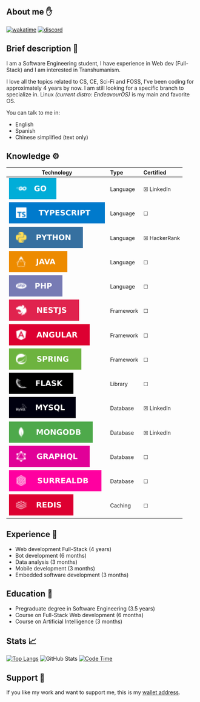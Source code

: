 ## About me ✋
[![wakatime](https://wakatime.com/badge/user/4a1c6e73-2d5a-4f23-ba8a-7a48312a07c7.svg)](https://wakatime.com/@4a1c6e73-2d5a-4f23-ba8a-7a48312a07c7)
[![discord](https://img.shields.io/badge/discord-online-brightgreen.svg)](https://discord.gg/kstQ9Jrwn5)
<!-- [![element](https://img.shields.io/badge/element-online-brightgreen)](https://app.element.io) -->


## Brief description 👤
I am a Software Engineering student, I have experience in Web dev (Full-Stack) and I am interested in Transhumanism.

I love all the topics related to CS, CE, Sci-Fi and FOSS, I've been coding for approximately 4 years by now. I am still looking for a specific branch to specialize in. Linux _(current distro: EndeavourOS)_ is my main and favorite OS.

You can talk to me in:
- English
- Spanish
- Chinese simplified (text only)


## Knowledge ⚙️
|          Technology          |      Type      |      Certified     |
|------------------------------|:---------------|:-------------------|
|![](assets/go.svg)            |Language        |&#9746;     LinkedIn|
|![](assets/typescript.svg)    |Language        |&#9744;             |
|![](assets/python.svg)        |Language        |&#9746;   HackerRank|
|![](assets/java.svg)          |Language        |&#9744;             |
|![](assets/php.svg)           |Language        |&#9744;             |
|![](assets/nestjs.svg)        |Framework       |&#9744;             |
|![](assets/angular.svg)       |Framework       |&#9744;             |
|![](assets/spring.svg)        |Framework       |&#9744;             |
|![](assets/flask.svg)         |Library         |&#9744;             |
|![](assets/mysql.svg)         |Database        |&#9746;     LinkedIn|
|![](assets/mongodb.svg)       |Database        |&#9746;     LinkedIn|
|![](assets/graphql.svg)       |Database        |&#9744;             |
|![](assets/surrealdb.svg)     |Database        |&#9744;             |
|![](assets/redis.svg)         |Caching         |&#9744;             |


## Experience 🏢
- Web development Full-Stack (4 years)
- Bot development (6 months)
- Data analysis (3 months)
- Mobile development (3 months)
- Embedded software development (3 months)


## Education 📖
- Pregraduate degree in Software Engineering (3.5 years)
- Course on Full-Stack Web development (6 months)
- Course on Artificial Intelligence (3 months)
<!-- - Specialization course on Mathematics for Machine Learning (6 months) -->
<!-- - Specialization course on Bioinformatics (9 months) -->


## Stats 📈
[![Top Langs](https://github-readme-stats-git-masterrstaa-rickstaa.vercel.app/api/top-langs/?username=carepollo&theme=radical&show_icons=true)](https://github.com/anuraghazra/github-readme-stats)
![GitHub Stats](https://github-readme-stats-git-masterrstaa-rickstaa.vercel.app/api?username=carepollo&show_icons=true&count_private=true&theme=radical)
[![Code Time](https://github-readme-stats.vercel.app/api/wakatime?username=chickenface&theme=radical&custom_title=Last+7+Days+Coding+Stats&range=last_7_days&langs_count=5)](https://github.com/anuraghazra/github-readme-stats)


## Support 🍲
If you like my work and want to support me, this is my [wallet address](image.png).
